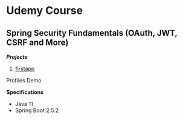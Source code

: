 # Udemy Course

## Spring Security Fundamentals (OAuth, JWT, CSRF and More)

**_Projects_**

1. [firstapp](https://github.com/brunomilitzer/SpringSecurity/tree/master/firstapp)

Profiles Demo

**Specifications**

* Java 11
* Spring Boot 2.5.2